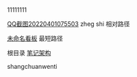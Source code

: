 11111111




[QQ截图20220401075503](../../1.1%202.1「INBOX」/QQ截图20220401075503.png) zheg shi 相对路径

[未命名看板](1.1%202.1「INBOX」/未命名看板.md) 最短路径

根目录 [笔记架构](1.1%202.1「INBOX」/笔记架构/笔记架构.md)

shangchuanwenti